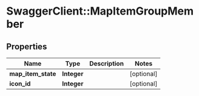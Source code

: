 # SwaggerClient::MapItemGroupMember

## Properties
Name | Type | Description | Notes
------------ | ------------- | ------------- | -------------
**map_item_state** | **Integer** |  | [optional] 
**icon_id** | **Integer** |  | [optional] 

